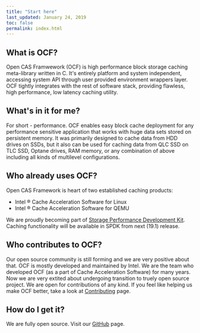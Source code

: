 ```yaml
---
title: "Start here"
last_updated: January 24, 2019
toc: false
permalink: index.html
---
```


## What is OCF?
Open CAS Framwework (OCF) is high performance block storage caching
meta-library written in C. It's entirely platform and system independent,
accessing system API through user provided environment wrappers layer.
OCF tightly integrates with the rest of software stack, providing flawless,
high performance, low latency caching utility.

## What's in it for me?
For short - performance. OCF enables easy block cache deployment for any
performance sensitive application that works with huge data sets stored
on persistent memory. It was primarily designed to cache data from HDD
drives on SSDs, but it also can be used for caching data from QLC SSD on
TLC SSD, Optane drives, RAM memory, or any combination of above including
all kinds of multilevel configurations.

## Who already uses OCF?
Open CAS Framework is heart of two established caching products:
- Intel &reg; Cache Acceleration Software for Linux
- Intel &reg; Cache Acceleration Software for QEMU

We are proudly becoming part of [Storage Performance Development Kit](https://spdk.io/).  
Caching functionality will be available in SPDK from next (19.1) release.

## Who contributes to OCF?
Our open source community is still forming and we are very positive about
that. OCF is mostly developed and maintained by Intel. We are the team who
developed OCF (as a part of Cache Acceleration Software) for many years.
Now we are very extited about undergoing transition to truely open source
project. We are open for contributions of any kind. If you feel like helping
us make OCF better, take a look at [Contributing](contributing.html) page.

## How do I get it?
We are fully open source. Visit our [GitHub](https://github.com/Open-CAS/ocf) page.
